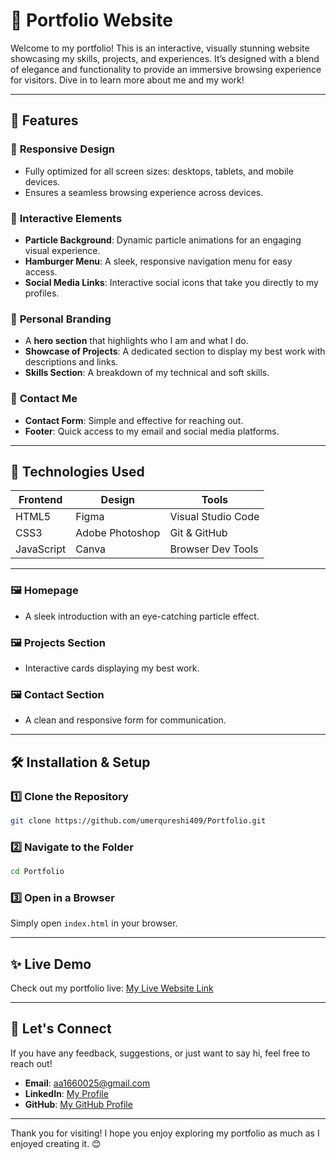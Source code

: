 # 🌟 **Portfolio Website**  

Welcome to my portfolio! This is an interactive, visually stunning website showcasing my skills, projects, and experiences. It’s designed with a blend of elegance and functionality to provide an immersive browsing experience for visitors. Dive in to learn more about me and my work!  

---

## 🚀 **Features**  

### 🔹 **Responsive Design**  
- Fully optimized for all screen sizes: desktops, tablets, and mobile devices.  
- Ensures a seamless browsing experience across devices.  

### 🔹 **Interactive Elements**  
- **Particle Background**: Dynamic particle animations for an engaging visual experience.  
- **Hamburger Menu**: A sleek, responsive navigation menu for easy access.  
- **Social Media Links**: Interactive social icons that take you directly to my profiles.  

### 🔹 **Personal Branding**  
- A **hero section** that highlights who I am and what I do.  
- **Showcase of Projects**: A dedicated section to display my best work with descriptions and links.  
- **Skills Section**: A breakdown of my technical and soft skills.  

### 🔹 **Contact Me**  
- **Contact Form**: Simple and effective for reaching out.  
- **Footer**: Quick access to my email and social media platforms.  

---

## 🎨 **Technologies Used**  

| **Frontend**      | **Design**       | **Tools**          |  
|--------------------|------------------|--------------------|  
| HTML5             | Figma            | Visual Studio Code |  
| CSS3              | Adobe Photoshop  | Git & GitHub       |  
| JavaScript        | Canva            | Browser Dev Tools  |  

---
 

### 🖼️ **Homepage**  
- A sleek introduction with an eye-catching particle effect.  

### 🖼️ **Projects Section**  
- Interactive cards displaying my best work.  

### 🖼️ **Contact Section**  
- A clean and responsive form for communication.  

 

---

## 🛠️ **Installation & Setup**  

### 1️⃣ Clone the Repository  
```bash  
git clone https://github.com/umerqureshi409/Portfolio.git  
```  

### 2️⃣ Navigate to the Folder  
```bash  
cd Portfolio  
```  

### 3️⃣ Open in a Browser  
Simply open `index.html` in your browser.  

---

## ✨ **Live Demo**  

Check out my portfolio live: [My Live Website Link](https://umerqureshi409.github.io/Portfolio)  

---

## 💬 **Let's Connect**  

If you have any feedback, suggestions, or just want to say hi, feel free to reach out!  

- **Email**: aa1660025@gmail.com  
- **LinkedIn**: [My Profile](https://www.linkedin.com/in/umer-qureshi-526118259/)  
- **GitHub**: [My GitHub Profile](https://github.com/umerqureshi409)  
 

---

Thank you for visiting! I hope you enjoy exploring my portfolio as much as I enjoyed creating it. 😊  


